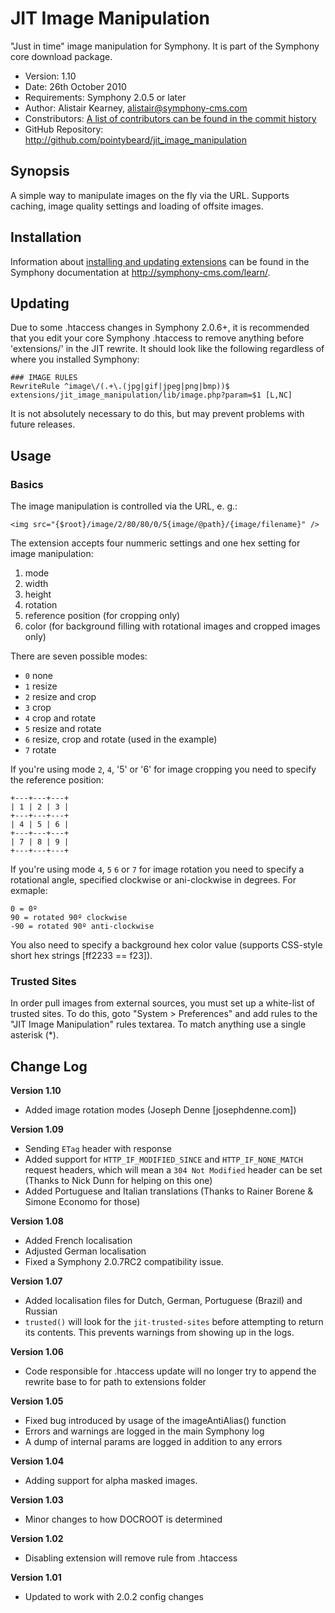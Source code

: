 # JIT Image Manipulation #

"Just in time" image manipulation for Symphony.
It is part of the Symphony core download package.

- Version: 1.10
- Date: 26th October 2010
- Requirements: Symphony 2.0.5 or later
- Author: Alistair Kearney, alistair@symphony-cms.com
- Constributors: [A list of contributors can be found in the commit history](http://github.com/pointybeard/jit_image_manipulation/commits/master)
- GitHub Repository: <http://github.com/pointybeard/jit_image_manipulation>

## Synopsis

A simple way to manipulate images on the fly via the URL. Supports caching, image quality settings and loading of offsite images.

## Installation

Information about [installing and updating extensions](http://symphony-cms.com/learn/tasks/view/install-an-extension/) can be found in the Symphony documentation at <http://symphony-cms.com/learn/>.

## Updating

Due to some .htaccess changes in Symphony 2.0.6+, it is recommended that you edit your core Symphony .htaccess to remove anything
before 'extensions/' in the JIT rewrite. It should look like the following regardless of where you installed Symphony:

	### IMAGE RULES	
	RewriteRule ^image\/(.+\.(jpg|gif|jpeg|png|bmp))$ extensions/jit_image_manipulation/lib/image.php?param=$1 [L,NC]

It is not absolutely necessary to do this, but may prevent problems with future releases.

## Usage

### Basics

The image manipulation is controlled via the URL, e. g.:

	<img src="{$root}/image/2/80/80/0/5{image/@path}/{image/filename}" />

The extension accepts four nummeric settings and one hex setting for image manipulation:

1. mode
2. width
3. height
4. rotation
5. reference position (for cropping only)
6. color (for background filling with rotational images and cropped images only)

There are seven possible modes:

- `0` none
- `1` resize
- `2` resize and crop
- `3` crop
- `4` crop and rotate
- `5` resize and rotate
- `6` resize, crop and rotate (used in the example)
- `7` rotate

If you're using mode `2`, `4`, '5' or '6' for image cropping you need to specify the reference position:

	+---+---+---+
	| 1 | 2 | 3 |
	+---+---+---+
	| 4 | 5 | 6 |
	+---+---+---+
	| 7 | 8 | 9 |
	+---+---+---+

If you're using mode `4`, `5` `6` or `7` for image rotation you need to specify a rotational angle, specified clockwise or ani-clockwise in degrees. For exmaple:

	0 = 0º
	90 = rotated 90º clockwise
	-90 = rotated 90º anti-clockwise

You also need to specify a background hex color value (supports CSS-style short hex strings [ff2233 == f23]).

### Trusted Sites

In order pull images from external sources, you must set up a white-list of trusted sites. To do this, goto "System > Preferences" and add rules to the "JIT Image Manipulation" rules textarea. To match anything use a single asterisk (*).

## Change Log

**Version 1.10**

- Added image rotation modes (Joseph Denne [josephdenne.com])

**Version 1.09**

- Sending `ETag` header with response
- Added support for `HTTP_IF_MODIFIED_SINCE` and `HTTP_IF_NONE_MATCH` request headers, which will mean a `304 Not Modified` header can be set (Thanks to Nick Dunn for helping on this one)
- Added Portuguese and Italian translations (Thanks to Rainer Borene & Simone Economo for those)

**Version 1.08**

- Added French localisation
- Adjusted German localisation
- Fixed a Symphony 2.0.7RC2 compatibility issue.

**Version 1.07**

- Added localisation files for Dutch, German, Portuguese (Brazil) and Russian
- `trusted()` will look for the `jit-trusted-sites` before attempting to return its contents. This prevents warnings from showing up in the logs.

**Version 1.06**

- Code responsible for .htaccess update will no longer try to append the rewrite base to for path to extensions folder 

**Version 1.05**

- Fixed bug introduced by usage of the imageAntiAlias() function
- Errors and warnings are logged in the main Symphony log
- A dump of internal params are logged in addition to any errors

**Version 1.04**

- Adding support for alpha masked images.

**Version 1.03**

- Minor changes to how DOCROOT is determined

**Version 1.02**

- Disabling extension will remove rule from .htaccess

**Version 1.01**

- Updated to work with 2.0.2 config changes
	
